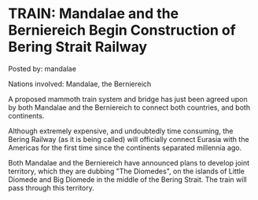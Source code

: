 # TRAIN: Mandalae and the Berniereich Begin Construction of Bering Strait Railway

Posted by: mandalae

Nations involved: Mandalae, the Berniereich

A proposed mammoth train system and bridge has just been agreed upon by both Mandalae and the Berniereich to connect both countries, and both continents.

Although extremely expensive, and undoubtedly time consuming, the Bering Railway (as it is being called) will officially connect Eurasia with the Americas for the first time since the continents separated millennia ago. 

Both Mandalae and the Berniereich have announced plans to develop joint territory, which they are dubbing "The Diomedes", on the islands of Little Diomede and Big Diomede in the middle of the Bering Strait. The train will pass through this territory.